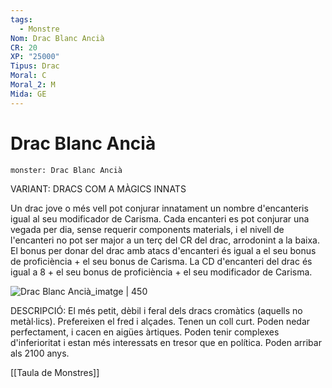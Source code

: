 ```yaml
---
tags:
  - Monstre
Nom: Drac Blanc Ancià
CR: 20
XP: "25000"
Tipus: Drac
Moral: C
Moral_2: M
Mida: GE
---
```

# Drac Blanc Ancià

```statblock
monster: Drac Blanc Ancià
```

VARIANT: DRACS COM A MÀGICS INNATS

Un drac jove o més vell pot conjurar innatament un nombre d'encanteris igual al seu modificador de Carisma. Cada encanteri es pot conjurar una vegada per dia, sense requerir components materials, i el nivell de l'encanteri no pot ser major a un terç del CR del drac, arrodonint a la baixa. El bonus per donar del drac amb atacs d'encanteri és igual a el seu bonus de proficiència + el seu bonus de Carisma. La CD d'encanteri del drac és igual a 8 + el seu bonus de proficiència + el seu modificador de Carisma.

![Drac Blanc Ancià_imatge | 450](https://www.dndbeyond.com/avatars/thumbnails/30782/436/1000/1000/638061962314445590.png)

DESCRIPCIÓ: 
El més petit, dèbil i feral dels dracs cromàtics (aquells no metàl·lics). Prefereixen el fred i alçades. Tenen un coll curt. Poden nedar perfectament, i cacen en aigües àrtiques. Poden tenir complexes d'inferioritat i estan més interessats en tresor que en política. Poden arribar als 2100 anys.

[[Taula de Monstres]]

